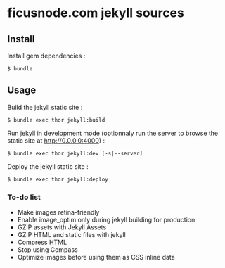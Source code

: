 # ficusnode.com jekyll sources

## Install

Install gem dependencies :

    $ bundle

## Usage

Build the jekyll static site :

    $ bundle exec thor jekyll:build

Run jekyll in development mode (optionnaly run the server to browse the static site at http://0.0.0.0:4000) :

    $ bundle exec thor jekyll:dev [-s|--server]

Deploy the jekyll static site :

    $ bundle exec thor jekyll:deploy

### To-do list

- Make images retina-friendly
- Enable image_optim only during jekyll building for production
- GZIP assets with Jekyll Assets
- GZIP HTML and static files with jekyll
- Compress HTML
- Stop using Compass
- Optimize images before using them as CSS inline data
